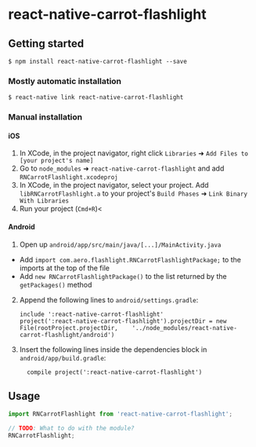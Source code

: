 
# react-native-carrot-flashlight

## Getting started

`$ npm install react-native-carrot-flashlight --save`

### Mostly automatic installation

`$ react-native link react-native-carrot-flashlight`

### Manual installation


#### iOS

1. In XCode, in the project navigator, right click `Libraries` ➜ `Add Files to [your project's name]`
2. Go to `node_modules` ➜ `react-native-carrot-flashlight` and add `RNCarrotFlashlight.xcodeproj`
3. In XCode, in the project navigator, select your project. Add `libRNCarrotFlashlight.a` to your project's `Build Phases` ➜ `Link Binary With Libraries`
4. Run your project (`Cmd+R`)<

#### Android

1. Open up `android/app/src/main/java/[...]/MainActivity.java`
  - Add `import com.aero.flashlight.RNCarrotFlashlightPackage;` to the imports at the top of the file
  - Add `new RNCarrotFlashlightPackage()` to the list returned by the `getPackages()` method
2. Append the following lines to `android/settings.gradle`:
  	```
  	include ':react-native-carrot-flashlight'
  	project(':react-native-carrot-flashlight').projectDir = new File(rootProject.projectDir, 	'../node_modules/react-native-carrot-flashlight/android')
  	```
3. Insert the following lines inside the dependencies block in `android/app/build.gradle`:
  	```
      compile project(':react-native-carrot-flashlight')
  	```


## Usage
```javascript
import RNCarrotFlashlight from 'react-native-carrot-flashlight';

// TODO: What to do with the module?
RNCarrotFlashlight;
```
  